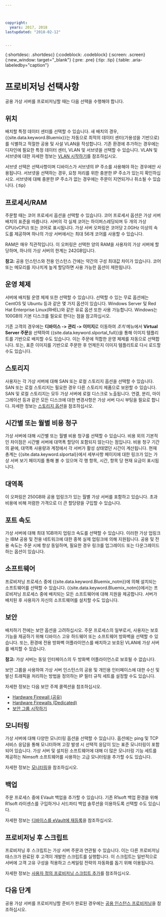 ```yaml
---



copyright:
  years: 2017, 2018
lastupdated: "2018-02-12"


---
```


{:shortdesc: .shortdesc}
{:codeblock: .codeblock}
{:screen: .screen}
{:new_window: target="_blank"}
{:pre: .pre}
{:tip: .tip}
{:table: .aria-labeledby="caption"}

# 프로비저닝 선택사항
공용 가상 서버를 프로비저닝할 때는 다음 선택을 수행해야 합니다.

## 위치
배치할 특정 데이터 센터를 선택할 수 있습니다. 새 배치의 경우, {{site.data.keyword.Bluemix}}는 자동으로 최적의 데이터 센터(가용성을 기반으로)를 식별하고 적절한 공용 및 사설 VLAN을 작성합니다. 기존 환경에 추가하는 경우에는 디자인에 필요한 특정 데이터 센터, VLAN 및 서브넷을 선택할 수 있습니다. VLAN 및 서브넷에 대한 자세한 정보는 [VLAN 시작하기](/docs/infrastructure/vlans/getting-started.html)를 참조하십시오.

서브넷 선택은 선택사항이며 디바이스가 서브넷의 IP 주소를 사용해야 하는 경우에만 사용됩니다. 서브넷을 선택하는 경우, 요청 처리를 위한 충분한 IP 주소가 있는지 확인하십시오. 서브넷에 대해 충분한 IP 주소가 없는 경우에는 주문이 지연되거나 취소될 수 있습니다.
{:tip}

## 프로세서/RAM
주문할 때는 코어 프로세서 옵션을 선택할 수 있습니다. 코어 프로세서 옵션은 가상 서버 배치의 표준을 따릅니다. 서버의 각 실제 코어는 하이퍼스레딩되며 두 개의 가상 CPU(vCPU) 또는 코어로 표시됩니다. 가상 서버 오퍼링은 코어당 2.0GHz 이상의 속도를 제공하며 하나의 가상 서버에서는 최대 56개 코어를 사용할 수 있습니다.

RAM은 매우 직관적입니다. 이 오퍼링은 선택한 양의 RAM을 사용자의 가상 서버에 할당하며, 하나의 가상 서버의 한계는 242GB입니다.

**참고:** 공용 인스턴스와 전용 인스턴스 간에는 약간의 구성 최대값 차이가 있습니다. 코어 또는 메모리를 지나치게 높게 할당하면 사용 가능한 옵션이 제한됩니다.

## 운영 체제

서버에 배치될 운영 체제 또한 선택할 수 있습니다. 선택할 수 있는 무료 옵션에는 CentOS 및 Ubuntu 등과 같은 몇 가지 옵션이 있습니다. Windows Server 및 Red Hat Enterprise Linux(RHEL)와 같은 유료 옵션 또한 사용 가능합니다. Windows는 100GB의 기본 디스크를 필요로 한다는 점을 참고하십시오.

기존 고객의 경우에는 **디바이스 -> 관리 -> 이미지**로 이동하여 *조치* 메뉴에서 **Virtual Server 주문**을 선택하여 {{site.data.keyword.slportal_full}}을 통해 이미지 템플리트를 기반으로 배치할 수도 있습니다.  이는 주문에 적합한 운영 체제를 자동으로 선택합니다.  또는, 표준 이미지를 기반으로 주문한 후 언제든지 이미지 템플리트로 다시 로드할 수도 있습니다.

## 스토리지

사용자는 각 가상 서버에 대해 SAN 또는 로컬 스토리지 옵션을 선택할 수 있습니다. SAN 또는 로컬 스토리지는 필요한 경우 다른 스토리지 제품으로 보완할 수 있습니다. SAN 및 로컬 스토리지는 모두 가상 서버에 로컬 디스크로 노출됩니다. 연결, 분리, 마이그레이션 등과 같은 모든 디스크에 대한 변경사항은 가상 서버 다시 부팅을 필요로 합니다. 자세한 정보는 [스토리지 옵션](../vsi/storage/vsi_about_storage.html)을 참조하십시오.

## 시간별 또는 월별 비용 청구

가상 서버에 대해 시간별 또는 월별 비용 청구를 선택할 수 있습니다. 비용 외의 기본적인 차이점은 시간별 서버에 대역폭 할당이 포함되지 않는다는 점입니다. 비용 청구 기간의 끝에, 대역폭 사용량과 계정에서 각 서버가 활성 상태였던 시간이 계산됩니다. 현재 총계는 {{site.data.keyword.slportal}}에서 세부사항 페이지에 대한 링크가 있는 가상 서버 보기 페이지를 통해 볼 수 있으며 각 행 항목, 시간, 항목 당 현재 요금이 표시됩니다.

## 대역폭

이 오퍼링은 250GB와 공용 업링크가 있는 월별 가상 서버를 포함하고 있습니다. 초과 비용에 비해 저렴한 가격으로 더 큰 할당량을 구입할 수 있습니다.

## 포트 속도

가상 서버에 대해 최대 1GB까지 업링크 속도를 선택할 수 있습니다. 이러한 가상 업링크는 IBM 공용 및 전용 네트워크에 대한 중복 실제 업링크에 의해 지원됩니다. 공용 및 전용 속도는 주문 시에 항상 동일하며, 필요한 경우 링크를 업그레이드 또는 다운그레이드하는 옵션이 있습니다.

## 소프트웨어

프로비저닝 프로세스 중에 {{site.data.keyword.Bluemix_notm}}에 의해 설치되는 소프트웨어를 선택할 수 있습니다. {{site.data.keyword.Bluemix_notm}}에서는 프로비저닝 프로세스 중에 배치되는 모든 소프트웨어에 대해 지원을 제공합니다. 서버가 배치된 후 사용자가 자신의 소프트웨어를 설치할 수도 있습니다.

## 보안

배치하기 전에는 보안 옵션을 고려하십시오. 주문 프로세스의 일부로서, 사용자는 보호 기능을 제공하기 위해 디바이스 고유 하드웨어 또는 소프트웨어 방화벽을 선택할 수 있습니다. 또는, 환경에 전용 방화벽 어플라이언스를 배치하고 보호된 VLAN에 가상 서버를 배치할 수 있습니다. 

**참고:** 가상 서버는 동일 인터페이스의 두 방화벽 어플라이언스로 보호될 수 없습니다. 

보안 그룹을 사용하여 가상 서버 인스턴스의 공용 및 개인용 인터페이스에 대한 수신 및 발신 트래픽을 처리하는 방법을 정의하는 IP 필터 규칙 세트를 설정할 수도 있습니다.

자세한 정보는 다음 보안 주제 콜렉션을 참조하십시오.

* [Hardware Firewall (공유)](../infrastructure/hardware-firewall-shared/getting-started.html)
* [Hardware Firewalls (Dedicated)](../infrastructure/hardware-firewall-dedicated/getting-started.html)
* [보안 그룹 시작하기](/docs/infrastructure/security-groups/sg_index.html)

## 모니터링

가상 서버에 대해 다양한 모니터링 옵션을 선택할 수 있습니다. 옵션에는 ping 및 TCP 서비스 응답을 통해 모니터하며 고장 발생 시 선택적 응답이 있는 표준 모니터링이 포함되어 있습니다. 가상 서버 및 설치된 소프트웨어에 대해 더 많은 모니터링 기능 세트를 제공하는 Nimsoft 소프트웨어를 사용하는 고급 모니터링을 추가할 수도 있습니다.

자세한 정보는 [모니터링](../infrastructure/SLmonitoring/monitoring_index.html)을 참조하십시오.

## 백업

주문 프로세스 중에 EVault 백업을 추가할 수 있습니다. 기존 R1soft 백업 환경을 위해 R1soft 라이센스를 구입하거나 서드파티 백업 솔루션을 이용하도록 선택할 수도 있습니다.

자세한 정보는 [디바이스를 eVault에 재등록](../infrastructure/Backup/how-do-i-re-register-evault.html)을 참조하십시오.

## 프로비저닝 후 스크립트

프로비저닝 후 스크립트는 가상 서버 주문과 연관될 수 있습니다. 이는 다른 프로비저닝 태스크가 완료된 후 고객이 개발한 스크립트를 실행합니다. 이 스크립트는 일반적으로 서버에 고객 고유 구성을 적용하고 스케일링 전략의 자동화를 돕기 위해 이용됩니다.

자세한 정보는 [사용자 정의 프로비저닝 스크립트 추가](vsi_add_script.html)를 참조하십시오.

## 다음 단계
공용 가상 서버를 프로비저닝할 준비가 완료된 경우에는 [공용 인스턴스 프로비저닝](vsi_provision_public.html)을 참조하십시오.
